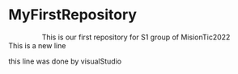 
# MyFirstRepository

<div align="center">
This is our first repository for S1 group of MisionTic2022
</div>
This is a new line

this line was done by visualStudio